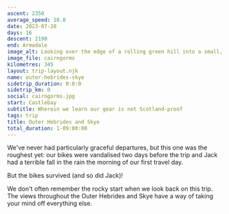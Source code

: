 ```yaml
---
ascent: 2350
average_speed: 10.8
date: 2023-07-28
days: 16
descent: 2190
end: Armadale
image_alt: Looking over the edge of a rolling green hill into a small, distant village
image_file: cairngorms
kilometres: 345
layout: trip-layout.njk
name: outer-hebrides-skye
sidetrip_duration: 0:0:0
sidetrip_km: 0
social: cairngorms.jpg
start: Castlebay
subtitle: Wherein we learn our gear is not Scotland-proof
tags: trip
title: Outer Hebrides and Skye
total_duration: 1-09:00:00
---
```


We've never had particularly graceful departures, but this one was the roughest yet: our bikes were vandalised two days before the trip and Jack had a terrible fall in the rain the morning of our first travel day.  

But the bikes survived (and so did Jack)!

We don't often remember the rocky start when we look back on this trip. The views throughout the Outer Hebrides and Skye have a way of taking your mind off everything else.
